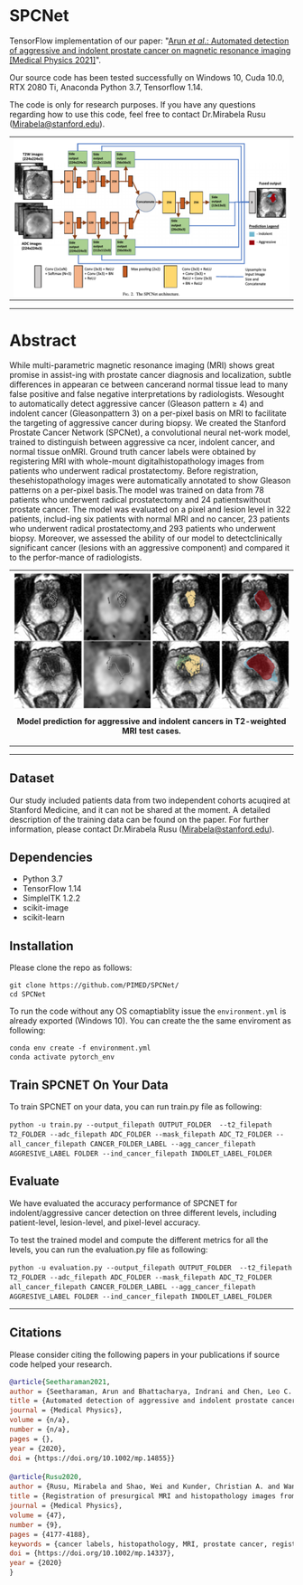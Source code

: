 # SPCNet

TensorFlow implementation of our paper: "[Arun _et al_.: Automated detection of aggressive and indolent prostate cancer on magnetic resonance imaging [Medical Physics 2021]](https://aapm.onlinelibrary.wiley.com/doi/epdf/10.1002/mp.14855)".

Our source code has been tested successfully on Windows 10, Cuda 10.0, RTX 2080 Ti, Anaconda Python 3.7, Tensorflow 1.14.

The code is only for research purposes. If you have any questions regarding how to use this code, feel free to contact Dr.Mirabela Rusu ([Mirabela@stanford.edu](Mirabela@stanford.edu)).

<table align="center" border=0><tr><td align="center" width="9999">
<img src="images/spcnet.png" align="center" width="800" alt="Project icon">
</td></tr></table>

---
# Abstract
While multi-parametric magnetic resonance imaging (MRI) shows great promise in assist-ing with prostate cancer diagnosis and localization, subtle differences in appearan ce between cancerand normal tissue lead to many false positive and false negative interpretations by radiologists. Wesought to automatically detect aggressive cancer (Gleason pattern ≥ 4) and indolent cancer (Gleasonpattern 3) on a per-pixel basis on MRI to facilitate the targeting of aggressive cancer during biopsy. We created the Stanford Prostate Cancer Network (SPCNet), a convolutional neural net-work model, trained to distinguish between aggressive ca ncer, indolent cancer, and normal tissue onMRI. Ground truth cancer labels were obtained by registering MRI with whole-mount digitalhistopathology images from patients who underwent radical prostatectomy. Before registration, thesehistopathology images were automatically annotated to show Gleason patterns on a per-pixel basis.The model was trained on data from 78 patients who underwent radical prostatectomy and 24 patientswithout prostate cancer. The model was evaluated on a pixel and lesion level in 322 patients, includ-ing six patients with normal MRI and no cancer, 23 patients who underwent radical prostatectomy,and 293 patients who underwent biopsy. Moreover, we assessed the ability of our model to detectclinically significant cancer (lesions with an aggressive component) and compared it to the perfor-mance of radiologists.

<table align="center" border=0><tr><td align="center" width="9999">
<img src="images/prediction.png" align="center" width="800" alt="Project icon">

**Model prediction for aggressive and indolent cancers in T2-weighted MRI test cases.**
</td></tr></table>

---

## Dataset
Our study included patients data from two independent cohorts acuqired at Stanford Medicine, and it can not be shared at the moment. A detailed description of the training data can be found on the paper. For further information, please contact Dr.Mirabela Rusu ([Mirabela@stanford.edu](Mirabela@stanford.edu)).

## Dependencies
- Python 3.7
- TensorFlow 1.14
- SimpleITK 1.2.2
- scikit-image
- scikit-learn

## Installation
 Please clone the repo as follows:
 
 ```
 git clone https://github.com/PIMED/SPCNet/
 cd SPCNet
```
To run the code without any OS comaptiablity issue the `environment.yml` is already exported (Windows 10). You can create the the same enviroment as following:
 ```
conda env create -f environment.yml
conda activate pytorch_env
```


## Train SPCNET On Your Data
To train SPCNET on your data, you can run train.py file as following:
 
 ```python -u train.py --output_filepath OUTPUT_FOLDER  --t2_filepath  T2_FOLDER --adc_filepath ADC_FOLDER --mask_filepath ADC_T2_FOLDER --all_cancer_filepath CANCER_FOLDER_LABEL --agg_cancer_filepath AGGRESIVE_LABEL FOLDER --ind_cancer_filepath INDOLET_LABEL_FOLDER```
 

## Evaluate
We have evaluated the accuracy performance of SPCNET for indolent/aggressive cancer detection on three different levels, including patient-level, lesion-level, and pixel-level accuracy.

To test the trained model and compute the different metrics for all the levels, you can run the evaluation.py file as following:

```python -u evaluation.py --output_filepath OUTPUT_FOLDER  --t2_filepath  T2_FOLDER --adc_filepath ADC_FOLDER --mask_filepath ADC_T2_FOLDER all_cancer_filepath CANCER_FOLDER_LABEL --agg_cancer_filepath AGGRESIVE_LABEL FOLDER --ind_cancer_filepath INDOLET_LABEL_FOLDER ```

---

## Citations
Please consider citing the following papers in your publications if source code helped your research.
```bibtex
@article{Seetharaman2021,
author = {Seetharaman, Arun and Bhattacharya, Indrani and Chen, Leo C. and Kunder, Christian A. and Shao, Wei and Soerensen, Simon J. C. and Wang, Jeffrey B. and Teslovich, Nikola C. and Fan, Richard E. and Ghanouni, Pejman and Brooks, James D. and Too, Katherine J. and Sonn, Geoffrey A. and Rusu, Mirabela},
title = {Automated detection of aggressive and indolent prostate cancer on magnetic resonance imaging},
journal = {Medical Physics},
volume = {n/a},
number = {n/a},
pages = {},
year = {2020},
doi = {https://doi.org/10.1002/mp.14855}}

@article{Rusu2020,
author = {Rusu, Mirabela and Shao, Wei and Kunder, Christian A. and Wang, Jeffrey B. and Soerensen, Simon J. C. and Teslovich, Nikola C. and Sood, Rewa R. and Chen, Leo C. and Fan, Richard E. and Ghanouni, Pejman and Brooks, James D. and Sonn, Geoffrey A.},
title = {Registration of presurgical MRI and histopathology images from radical prostatectomy via RAPSODI},
journal = {Medical Physics},
volume = {47},
number = {9},
pages = {4177-4188},
keywords = {cancer labels, histopathology, MRI, prostate cancer, registration},
doi = {https://doi.org/10.1002/mp.14337},
year = {2020}
}
```
